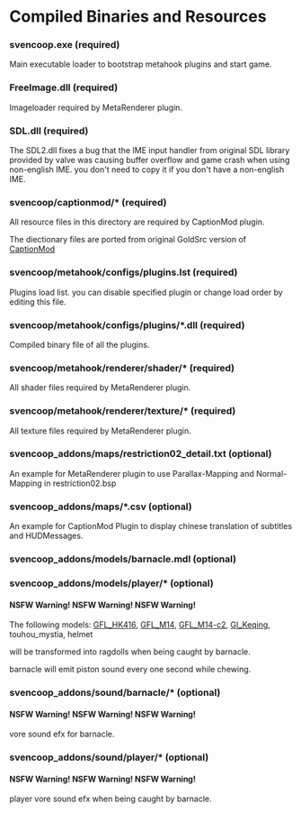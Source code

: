 # Compiled Binaries and Resources

### svencoop.exe (required)

Main executable loader to bootstrap metahook plugins and start game.

### FreeImage.dll (required)

Imageloader required by MetaRenderer plugin.

### SDL.dll (required)

The SDL2.dll fixes a bug that the IME input handler from original SDL library provided by valve was causing buffer overflow and game crash when using non-english IME. you don't need to copy it if you don't have a non-english IME.

### svencoop/captionmod/* (required)

All resource files in this directory are required by CaptionMod plugin.

The diectionary files are ported from original GoldSrc version of [CaptionMod](https://github.com/hzqst/CaptionMod)

### svencoop/metahook/configs/plugins.lst (required)

Plugins load list. you can disable specified plugin or change load order by editing this file.

### svencoop/metahook/configs/plugins/*.dll (required)

Compiled binary file of all the plugins.

### svencoop/metahook/renderer/shader/* (required)

All shader files required by MetaRenderer plugin.

### svencoop/metahook/renderer/texture/* (required)

All texture files required by MetaRenderer plugin.

### svencoop_addons/maps/restriction02_detail.txt (optional)

An example for MetaRenderer plugin to use Parallax-Mapping and Normal-Mapping in restriction02.bsp

### svencoop_addons/maps/*.csv (optional)

An example for CaptionMod Plugin to display chinese translation of subtitles and HUDMessages.

### svencoop_addons/models/barnacle.mdl (optional)

### svencoop_addons/models/player/* (optional)

#### NSFW Warning! NSFW Warning! NSFW Warning!

The following models: [GFL_HK416](https://gamebanana.com/mods/167185), [GFL_M14](https://gamebanana.com/mods/167065), [GFL_M14-c2](https://gamebanana.com/mods/167065), [GI_Keqing](https://gamebanana.com/mods/290942), touhou_mystia, helmet

will be transformed into ragdolls when being caught by barnacle.

barnacle will emit piston sound every one second while chewing.

### svencoop_addons/sound/barnacle/* (optional)

#### NSFW Warning! NSFW Warning! NSFW Warning!

vore sound efx for barnacle.

### svencoop_addons/sound/player/* (optional)

#### NSFW Warning! NSFW Warning! NSFW Warning!

player vore sound efx when being caught by barnacle.